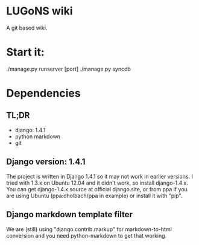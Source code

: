 # LUGoNS wiki

A git based wiki.

# Start it:

./manage.py runserver [port]
./manage.py syncdb


# Dependencies

## TL;DR

- django: 1.4.1
- python markdown
- git

## Django version: 1.4.1

The project is written in Django 1.4.1 so it may not work in earlier versions. I tried with 1.3.x on Ubuntu 12.04 and it didn't work, so install django-1.4.x. You can get django-1.4.x source at official django site, or from ppa if you are using Ubuntu (ppa:dholbach/ppa in example) or install it with "pip".

## Django markdown template filter

We are (still) using "django.contrib.markup" for markdown-to-html conversion and you need python-markdown to get that working.

